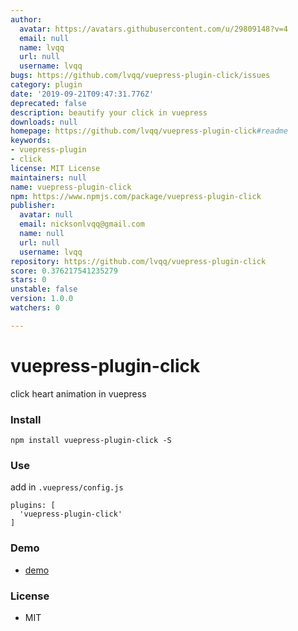 ```yaml
---
author:
  avatar: https://avatars.githubusercontent.com/u/29809148?v=4
  email: null
  name: lvqq
  url: null
  username: lvqq
bugs: https://github.com/lvqq/vuepress-plugin-click/issues
category: plugin
date: '2019-09-21T09:47:31.776Z'
deprecated: false
description: beautify your click in vuepress
downloads: null
homepage: https://github.com/lvqq/vuepress-plugin-click#readme
keywords:
- vuepress-plugin
- click
license: MIT License
maintainers: null
name: vuepress-plugin-click
npm: https://www.npmjs.com/package/vuepress-plugin-click
publisher:
  avatar: null
  email: nicksonlvqq@gmail.com
  name: null
  url: null
  username: lvqq
repository: https://github.com/lvqq/vuepress-plugin-click
score: 0.376217541235279
stars: 0
unstable: false
version: 1.0.0
watchers: 0

---
```


# vuepress-plugin-click
click heart animation in vuepress

### Install
```
npm install vuepress-plugin-click -S
```

### Use
add in `.vuepress/config.js`
```
plugins: [
  'vuepress-plugin-click'
]
```

### Demo
- [demo](https://www.nicksonlvqq.cn)

### License
- MIT